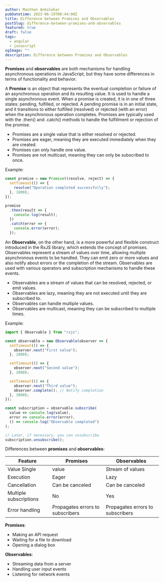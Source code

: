 ```yaml
---
author: Manthan Ankolekar
pubDatetime: 2023-06-19T08:44:00Z
title: Difference between Promises and Observables
postSlug: difference-between-promises-and-observables
featured: true
draft: false
tags:
  - angular
  - javascript
ogImage: ""
description: Difference between Promises and Observables
---
```


**Promises** and **observables** are both mechanisms for handling asynchronous operations in JavaScript, but they have some differences in terms of functionality and behavior.

A **Promise** is an object that represents the eventual completion or failure of an asynchronous operation and its resulting value. It is used to handle a single asynchronous event. When a promise is created, it is in one of three states: pending, fulfilled, or rejected. A pending promise is in an initial state, and it transitions to either fulfilled (resolved) or rejected (with an error) when the asynchronous operation completes. Promises are typically used with the .then() and .catch() methods to handle the fulfillment or rejection of the promise.

- Promises are a single value that is either resolved or rejected.
- Promises are eager, meaning they are executed immediately when they are created.
- Promises can only handle one value.
- Promises are not multicast, meaning they can only be subscribed to once.

Example:

```jsx
const promise = new Promise((resolve, reject) => {
  setTimeout(() => {
    resolve("Operation completed successfully");
  }, 1000);
});

promise
  .then(result => {
    console.log(result);
  })
  .catch(error => {
    console.error(error);
  });
```

An **Observable**, on the other hand, is a more powerful and flexible construct introduced in the RxJS library, which extends the concept of promises. Observables represent a stream of values over time, allowing multiple asynchronous events to be handled. They can emit zero or more values and also notify about errors or the completion of the stream. Observables are used with various operators and subscription mechanisms to handle these events.

- Observables are a stream of values that can be resolved, rejected, or emit values.
- Observables are lazy, meaning they are not executed until they are subscribed to.
- Observables can handle multiple values.
- Observables are multicast, meaning they can be subscribed to multiple times.

Example:

```jsx
import { Observable } from "rxjs";

const observable = new Observable(observer => {
  setTimeout(() => {
    observer.next("First value");
  }, 1000);

  setTimeout(() => {
    observer.next("Second value");
  }, 2000);

  setTimeout(() => {
    observer.next("Third value");
    observer.complete(); // Notify completion
  }, 3000);
});

const subscription = observable.subscribe(
  value => console.log(value),
  error => console.error(error),
  () => console.log("Observable completed")
);

// Later, if necessary, you can unsubscribe
subscription.unsubscribe();
```

Differences between **promises** and **observables**:

| Feature                | Promises                         | Observables                      |
| ---------------------- | -------------------------------- | -------------------------------- |
| Value Single           | value                            | Stream of values                 |
| Execution              | Eager                            | Lazy                             |
| Cancellation           | Can be canceled                  | Can be canceled                  |
| Multiple subscriptions | No                               | Yes                              |
| Error handling         | Propagates errors to subscribers | Propagates errors to subscribers |

**Promises**:

- Making an API request
- Waiting for a file to download
- Opening a dialog box

**Observables**:

- Streaming data from a server
- Handling user input events
- Listening for network events
